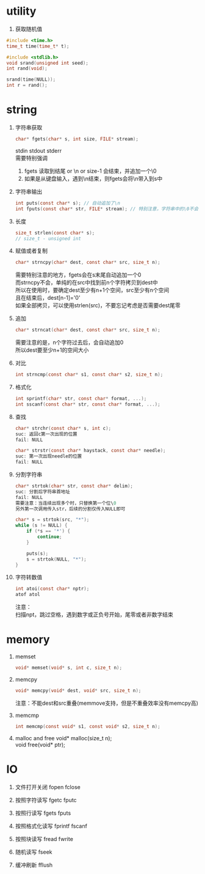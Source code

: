 # utility
1. 获取随机值  
```c
#include <time.h>
time_t time(time_t* t);

#include <stdlib.h>
void srand(unsigned int seed);
int rand(void);

srand(time(NULL));
int r = rand();
```


# string
1. 字符串获取
    ```c
    char* fgets(char* s, int size, FILE* stream);
    ```
    stdin stdout stderr  
    需要特别强调  
    1. fgets 读取到结尾 or \n or size-1 会结束，并追加一个\0
    2. 如果是从键盘输入，遇到\n结束，则fgets会将\n带入到s中
2. 字符串输出
    ```c
    int puts(const char* s); // 自动追加了\n
    int fputs(const char* str, FILE* stream); // 特别注意，字符串中的\0不会写入文件
    ```
3. 长度
    ```c
    size_t strlen(const char* s);
    // size_t - unsigned int
    ```
4. 赋值或者复制
    ```c
    char* strncpy(char* dest, const char* src, size_t n);
    ```
    需要特别注意的地方，fgets会在s末尾自动追加一个0  
    而strncpy不会，单纯的在src中找到前n个字符拷贝到dest中  
    所以在使用时，要确定dest至少有n+1个空间，src至少有n个空间  
    且在结束后，dest[n-1]='0'  
    如果全部拷贝，可以使用strlen(src)，不要忘记考虑是否需要dest尾零
5. 追加
    ```c
    char* strncat(char* dest, const char* src, size_t n);
    ```
    需要注意的是，n个字符过去后，会自动追加0  
    所以dest要至少n+1的空间大小

6. 对比
    ```c
    int strncmp(const char* s1, const char* s2, size_t n);
    ```
7. 格式化
    ```c
    int sprintf(char* str, const char* format, ...);
    int sscanf(const char* str, const char* format, ...);
    ```
8. 查找
    ```c
    char* strchr(const char* s, int c);
    suc: 返回c第一次出现的位置  
    fail: NULL  

    char* strstr(const char* haystack, const char* needle);
    suc: 第一次出现needle的位置
    fail: NULL
    ```
9. 分割字符串
    ```c
    char* strtok(char* str, const char* delim);
    suc: 分割后字符串首地址
    fail: NULL
    需要注意：当连续出现多个时，只替换第一个位\0
    另外第一次调用传入str，后续的分割仅传入NULL即可

    char* s = strtok(src, "*");
    while (s != NULL) {
        if (*s == '*') {
            continue;
        }

        puts(s);
        s = strtok(NULL, "*");
    }
    ```

10. 字符转数值
    ```c
    int atoi(const char* nptr);
    atof atol
    ```
    注意：  
    扫描npt，跳过空格，遇到数字或正负号开始，尾零或者非数字结束

# memory
1. memset
    ```c
    void* memset(void* s, int c, size_t n);
    ```

2. memcpy
    ```c
    void* memcpy(void* dest, void* src, size_t n);
    ```
    注意：不能dest和src重叠(memmove支持，但是不重叠效率没有memcpy高)

3. memcmp
    ```c
    int memcmp(const void* s1, const void* s2, size_t n);
    ```

4. malloc and free
    void* malloc(size_t n);  
    void free(void* ptr);  

# IO
1. 文件打开关闭
    fopen fclose

2. 按照字符读写
    fgetc fputc

3. 按照行读写
    fgets fputs

4. 按照格式化读写
    fprintf fscanf

5. 按照块读写
    fread fwrite

6. 随机读写
    fseek

8. 缓冲刷新
    fflush